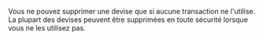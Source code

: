 Vous ne pouvez supprimer une devise que si aucune transaction ne l'utilise. La plupart des devises peuvent être supprimées en toute sécurité lorsque vous ne les utilisez pas.